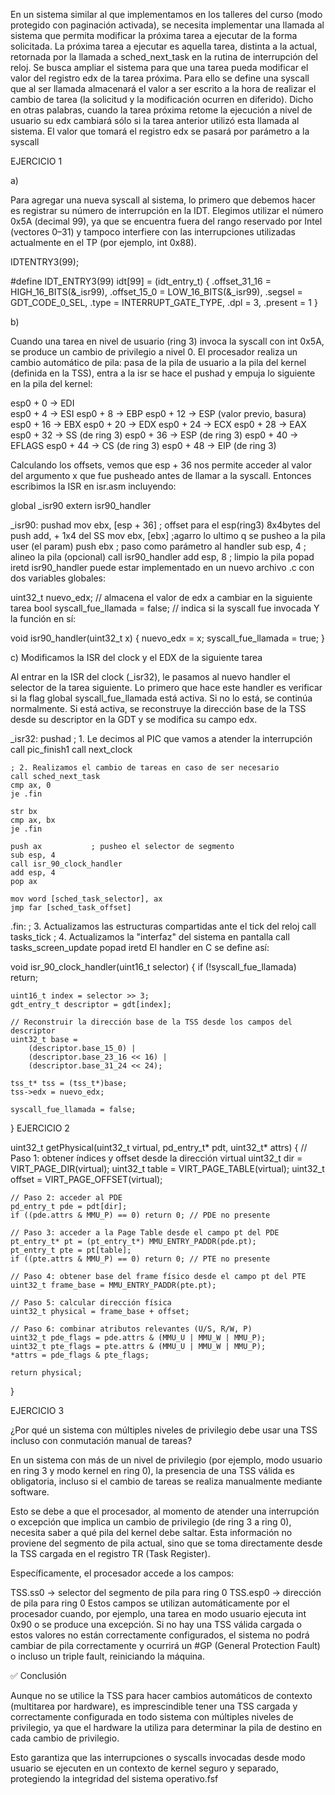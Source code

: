 En un sistema similar al que implementamos en los talleres del curso (modo protegido con paginación
activada), se necesita implementar una llamada al sistema que permita modificar la próxima tarea a
ejecutar de la forma solicitada.
La próxima tarea a ejecutar es aquella tarea, distinta a la actual, retornada por la llamada a
sched_next_task en la rutina de interrupción del reloj.
Se busca ampliar el sistema para que una tarea pueda modificar el valor del registro edx de la
tarea próxima. Para ello se define una syscall que al ser llamada almacenará el valor a ser escrito a
la hora de realizar el cambio de tarea (la solicitud y la modificación ocurren en diferido). Dicho en
otras palabras, cuando la tarea próxima retome la ejecución a nivel de usuario su edx cambiará sólo
si la tarea anterior utilizó esta llamada al sistema. El valor que tomará el registro edx se pasará por
parámetro a la syscall

EJERCICIO 1 

a)

Para agregar una nueva syscall al sistema, lo primero que debemos hacer es registrar su número de interrupción en la IDT. Elegimos utilizar el número 0x5A (decimal 99), ya que se encuentra fuera del rango reservado por Intel (vectores 0–31) y tampoco interfiere con las interrupciones utilizadas actualmente en el TP (por ejemplo, int 0x88).

IDTENTRY3(99);

#define IDT_ENTRY3(99)
idt[99] = (idt_entry_t) {
.offset_31_16 = HIGH_16_BITS(&_isr99),
.offset_15_0 = LOW_16_BITS(&_isr99),
.segsel = GDT_CODE_0_SEL,
.type = INTERRUPT_GATE_TYPE,
.dpl = 3,
.present = 1
}

b)

Cuando una tarea en nivel de usuario (ring 3) invoca la syscall con int 0x5A, se produce un cambio de privilegio a nivel 0. El procesador realiza un cambio automático de pila: pasa de la pila de usuario a la pila del kernel (definida en la TSS), entra a la isr se hace el pushad y empuja lo siguiente en la pila del kernel:

esp0 +  0  → EDI  
esp0 +  4  → ESI
esp0 +  8  → EBP
esp0 + 12  → ESP (valor previo, basura)
esp0 + 16  → EBX
esp0 + 20  → EDX
esp0 + 24  → ECX
esp0 + 28  → EAX
esp0 + 32  → SS (de ring 3)
esp0 + 36  → ESP (de ring 3)
esp0 + 40  → EFLAGS
esp0 + 44  → CS (de ring 3)
esp0 + 48  → EIP (de ring 3)

Calculando los offsets, vemos que esp + 36 nos permite acceder al valor del argumento x que fue pusheado antes de llamar a la syscall. Entonces escribimos la ISR en isr.asm incluyendo:

global _isr90
extern isr90_handler

_isr90:
    pushad
    mov ebx, [esp + 36] ; offset para el esp(ring3) 8x4bytes del push add, + 1x4 del SS
    mov ebx, [ebx]      ;agarro lo ultimo q se pusheo a la pila user (el param)
    push ebx            ; paso como parámetro al handler
    sub esp, 4          ; alineo la pila (opcional)
    call isr90_handler
    add esp, 8          ; limpio la pila
    popad
    iretd
isr90_handler puede estar implementado en un nuevo archivo .c con dos variables globales:

uint32_t nuevo_edx;               // almacena el valor de edx a cambiar en la siguiente tarea
bool syscall_fue_llamada = false; // indica si la syscall fue invocada
Y la función en sí:

void isr90_handler(uint32_t x) {
    nuevo_edx = x;
    syscall_fue_llamada = true;
}  

c) Modificamos la ISR del clock y el EDX de la siguiente tarea

Al entrar en la ISR del clock (_isr32), le pasamos al nuevo handler el selector de la tarea siguiente. Lo primero que hace este handler es verificar si la flag global syscall_fue_llamada está activa.
Si no lo está, se continúa normalmente. Si está activa, se reconstruye la dirección base de la TSS desde su descriptor en la GDT y se modifica su campo edx.

_isr32:
    pushad
    ; 1. Le decimos al PIC que vamos a atender la interrupción
    call pic_finish1
    call next_clock

    ; 2. Realizamos el cambio de tareas en caso de ser necesario
    call sched_next_task
    cmp ax, 0
    je .fin

    str bx
    cmp ax, bx
    je .fin

    push ax           ; pusheo el selector de segmento
    sub esp, 4
    call isr_90_clock_handler
    add esp, 4
    pop ax

    mov word [sched_task_selector], ax
    jmp far [sched_task_offset]

.fin:
    ; 3. Actualizamos las estructuras compartidas ante el tick del reloj
    call tasks_tick
    ; 4. Actualizamos la "interfaz" del sistema en pantalla
    call tasks_screen_update
    popad
    iretd
El handler en C se define así:

void isr_90_clock_handler(uint16_t selector) {
    if (!syscall_fue_llamada) return;

    uint16_t index = selector >> 3;
    gdt_entry_t descriptor = gdt[index];

    // Reconstruir la dirección base de la TSS desde los campos del descriptor
    uint32_t base =
        (descriptor.base_15_0) |
        (descriptor.base_23_16 << 16) |
        (descriptor.base_31_24 << 24);

    tss_t* tss = (tss_t*)base;
    tss->edx = nuevo_edx;

    syscall_fue_llamada = false;
}
EJERCICIO 2 

uint32_t getPhysical(uint32_t virtual, pd_entry_t* pdt, uint32_t* attrs) {
    // Paso 1: obtener índices y offset desde la dirección virtual
    uint32_t dir    = VIRT_PAGE_DIR(virtual);
    uint32_t table  = VIRT_PAGE_TABLE(virtual);
    uint32_t offset = VIRT_PAGE_OFFSET(virtual);

    // Paso 2: acceder al PDE
    pd_entry_t pde = pdt[dir];
    if ((pde.attrs & MMU_P) == 0) return 0; // PDE no presente

    // Paso 3: acceder a la Page Table desde el campo pt del PDE
    pt_entry_t* pt = (pt_entry_t*) MMU_ENTRY_PADDR(pde.pt);
    pt_entry_t pte = pt[table];
    if ((pte.attrs & MMU_P) == 0) return 0; // PTE no presente

    // Paso 4: obtener base del frame físico desde el campo pt del PTE
    uint32_t frame_base = MMU_ENTRY_PADDR(pte.pt);

    // Paso 5: calcular dirección física
    uint32_t physical = frame_base + offset;

    // Paso 6: combinar atributos relevantes (U/S, R/W, P)
    uint32_t pde_flags = pde.attrs & (MMU_U | MMU_W | MMU_P);
    uint32_t pte_flags = pte.attrs & (MMU_U | MMU_W | MMU_P);
    *attrs = pde_flags & pte_flags;

    return physical;
}

EJERCICIO 3

¿Por qué un sistema con múltiples niveles de privilegio debe usar una TSS incluso con conmutación manual de tareas?

En un sistema con más de un nivel de privilegio (por ejemplo, modo usuario en ring 3 y modo kernel en ring 0), la presencia de una TSS válida es obligatoria, incluso si el cambio de tareas se realiza manualmente mediante software.

Esto se debe a que el procesador, al momento de atender una interrupción o excepción que implica un cambio de privilegio (de ring 3 a ring 0), necesita saber a qué pila del kernel debe saltar. Esta información no proviene del segmento de pila actual, sino que se toma directamente desde la TSS cargada en el registro TR (Task Register).

Específicamente, el procesador accede a los campos:

TSS.ss0 → selector del segmento de pila para ring 0
TSS.esp0 → dirección de pila para ring 0
Estos campos se utilizan automáticamente por el procesador cuando, por ejemplo, una tarea en modo usuario ejecuta int 0x90 o se produce una excepción. Si no hay una TSS válida cargada o estos valores no están correctamente configurados, el sistema no podrá cambiar de pila correctamente y ocurrirá un #GP (General Protection Fault) o incluso un triple fault, reiniciando la máquina.

✅ Conclusión

Aunque no se utilice la TSS para hacer cambios automáticos de contexto (multitarea por hardware), es imprescindible tener una TSS cargada y correctamente configurada en todo sistema con múltiples niveles de privilegio, ya que el hardware la utiliza para determinar la pila de destino en cada cambio de privilegio.

Esto garantiza que las interrupciones o syscalls invocadas desde modo usuario se ejecuten en un contexto de kernel seguro y separado, protegiendo la integridad del sistema operativo.fsf